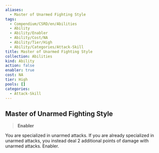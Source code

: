 ```yaml
---
aliases:
  - Master of Unarmed Fighting Style
tags:
  - Compendium/CSRD/en/Abilities
  - Ability
  - Ability/Enabler
  - Ability/Cost/NA
  - Ability/Tier/High
  - Ability/Categories/Attack-Skill
title: Master of Unarmed Fighting Style
collection: Abilities
kind: Ability
action: false
enabler: true
cost: NA
tier: High
pools: []
categories:
  - Attack-Skill
---
```

## Master of Unarmed Fighting Style  
>**Enabler**
  
You are specialized in unarmed attacks. If you are already specialized in unarmed attacks, you instead deal 2 additional points of damage with unarmed attacks. Enabler.